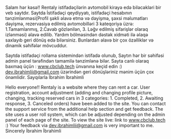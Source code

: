 Salam hər kəsə!!
Rentaly istifadəçilərin avtomobil kirayə edə biləcəkləri bir veb saytdır.
Saytda İstifadəçi qeydiyyatı, istifadəçi hesabının tənzimlənməsi(Profil şəkli əlavə etmə və dəyişmə, şəxsi məlumatları dəyişmə, rezervasiya edilmiş avtomobilləri 3 kateqoriya üzrə: 1.Tamamlanmış, 2.Cavab gözlənilən, 3. Ləğv edilmiş sifarişlər olaraq izlənməsi) əlavə edilib. Yardım bölməsindən dəstək xidməti ilə əlaqə saxlayıb geri dönüş edə bilərsiniz. Bunlardan əlavə bir çox özəlliklər və dinamik səhifələr mövcuddur.

Saytda istifadəçi rollama sistemindən istifadə olunub, Saytın hər bir səhifəsi admin panel tərəfindən tamamilə tənzimlənə bilər.
Sayta canlı olaraq baxmaq üçün : www.cbclub.tech ünvanına keçid edin :)
dev.ibrahimlii@gmail.com üzərindən geri dönüşləriniz mənim üçün çox önəmlidir. Sayqılarla İbrahim İbrahimli

Hello everyone!!
Rentaly is a website where they can rent a car.
User registration, account adjustment (adding and changing profile picture, changing, tracking reserved cars in 3 categories: 1. Completed, 2. Awaiting response, 3. Canceled orders) have been added to the site. You can contact the support service from the additional help section and get feedback.
The site uses a user roll system, which can be adjusted depending on the admin panel of each page of the site.
To view the site live: link to www.cbclub.tech :)
Your feedback via dev.ibrahimlii@gmail.com is very important to me. Sincerely İbrahim İbrahimli
